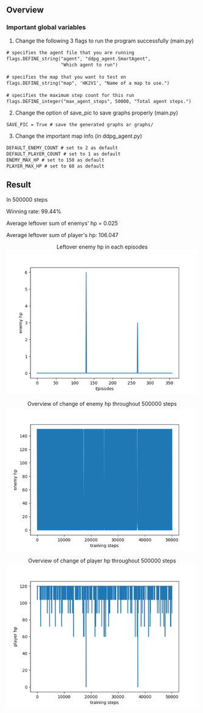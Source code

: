 ## Overview
### Important global variables
1. Change the following 3 flags to run the program successfully (main.py)
```
# specifies the agent file that you are running
flags.DEFINE_string("agent", "ddpg_agent.SmartAgent",
                    "Which agent to run")

# specifies the map that you want to test on 
flags.DEFINE_string("map", 'HK2V1', "Name of a map to use.")

# specifies the maximum step count for this run
flags.DEFINE_integer("max_agent_steps", 50000, "Total agent steps.")
```
2.  Change the option of save_pic to save graphs properly (main.py)
```
SAVE_PIC = True # save the generated graphs ar graphs/
```

3. Change the important map info (in ddpg_agent.py)
 ```
DEFAULT_ENEMY_COUNT # set to 2 as default
DEFAULT_PLAYER_COUNT # set to 1 as default
ENEMY_MAX_HP # set to 150 as default
PLAYER_MAX_HP # set to 60 as default
```

## Result
In 500000 steps

Winning rate: 99.44%

Average leftover sum of enemys' hp  = 0.025

Average leftover sum of player's hp: 106.047

<p align="center">
  Leftover enemy hp in each episodes <br>
  <img src="graphs/eval.png">
</p>


<p align="center">
  Overview of change of enemy hp throughout 500000 steps <br>
  <img src="graphs/enemy_hp.png">
</p>

<p align="center">
  Overview of change of player hp throughout 500000 steps <br>
  <img src="graphs/player_hp.png">
</p>